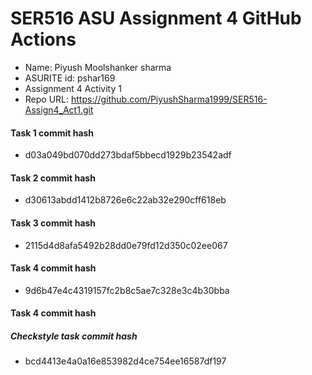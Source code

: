# SER516 ASU Assignment 4 GitHub Actions

- Name: Piyush Moolshanker sharma
- ASURITE id: pshar169
- Assignment 4 Activity 1
- Repo URL: https://github.com/PiyushSharma1999/SER516-Assign4_Act1.git

#### Task 1 commit hash
- d03a049bd070dd273bdaf5bbecd1929b23542adf

#### Task 2 commit hash
- d30613abdd1412b8726e6c22ab32e290cff618eb

#### Task 3 commit hash
- 2115d4d8afa5492b28dd0e79fd12d350c02ee067

#### Task 4 commit hash
- 9d6b47e4c4319157fc2b8c5ae7c328e3c4b30bba

#### Task 4 commit hash

##### Checkstyle task commit hash
- bcd4413e4a0a16e853982d4ce754ee16587df197